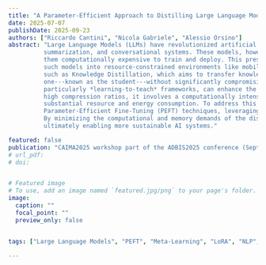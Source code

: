 ```yaml
---
title: "A Parameter-Efficient Approach to Distilling Large Language Models via Meta-Learning"
date: 2025-07-07
publishDate: 2025-09-23
authors: ["Riccardo Cantini", "Nicola Gabriele", "Alessio Orsino"]
abstract: "Large Language Models (LLMs) have revolutionized artificial intelligence, significantly improving performance in tasks such as machine translation, 
          summarization, and conversational systems. These models, however, typically consist of hundreds of millions or even billions of parameters, making 
          them computationally expensive to train and deploy. This presents a major challenge, especially when considering the growing demand to integrate 
          such models into resource-constrained environments like mobile devices or embedded systems. To address this issue, model compression techniques have become essential, 
          such as Knowledge Distillation, which aims to transfer knowledge from a complex model---referred to as the teacher---to a more compact, computationally efficient 
          one---known as the student---without significantly compromising performance. Moreover, recent studies have shown that meta-learning techniques, 
          particularly *learning-to-teach* frameworks, can enhance the distillation process. However, while knowledge distillation via meta-learning is especially effective under
          high compression ratios, it involves a computationally intensive training process to optimize the teacher’s parameters for effective knowledge transfer, leading to 
          substantial resource and energy consumption. To address this issue, we propose a resource-efficient distillation framework that integrates meta-learning with 
          Parameter-Efficient Fine-Tuning (PEFT) techniques, leveraging Low-Rank Adaptation (LoRA) for the teacher's meta-update. 
          By minimizing the computational and memory demands of the distillation process, our approach reduces energy consumption without compromising model performance, 
          ultimately enabling more sustainable AI systems." 

featured: false
publication: "CAIMA2025 workshop part of the ADBIS2025 conference (September 23-26, 2025 - Tampere)"
# url_pdf:
# doi:


# Featured image
# To use, add an image named `featured.jpg/png` to your page's folder. 
image:
  caption: ""
  focal_point: ""
  preview_only: false


tags: ["Large Language Models", "PEFT", "Meta-Learning", "LoRA", "NLP", "Sustainable AI"]

---
```

